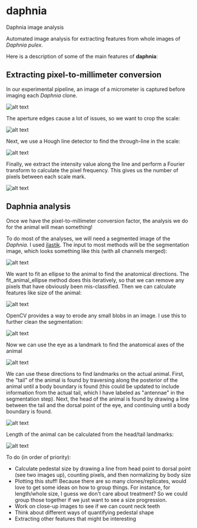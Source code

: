 # daphnia
Daphnia image analysis

Automated image analysis for extracting features from whole images of <i>Daphnia pulex</i>.

Here is a description of some of the main features of <b>daphnia</b>:

## Extracting pixel-to-millimeter conversion

In our experimental pipeline, an image of a micrometer is captured before imaging each <i>Daphnia</i> clone.

![alt text](https://github.com/awedwards/daphnia/blob/master/media/raw_micro.png)

The aperture edges cause a lot of issues, so we want to crop the scale:

![alt text](https://github.com/awedwards/daphnia/blob/master/media/cropped_micro.png)

Next, we use a Hough line detector to find the through-line in the scale:

![alt text](https://github.com/awedwards/daphnia/blob/master/media/cropped_micro_line_detection.png)

Finally, we extract the intensity value along the line and perform a Fourier transform to calculate the pixel frequency. This gives us the number of pixels between each scale mark.

![alt text](https://github.com/awedwards/daphnia/blob/master/media/pixeltomm.png)


## Daphnia analysis

Once we have the pixel-to-millimeter conversion factor, the analysis we do for the animal will mean something!

To do most of the analyses, we will need a segmented image of the <i>Daphnia</i>. I used [ilastik](https://github.com/ilastik). The input to most methods will be the segmentation image, which looks something like this (with all channels merged):

![alt text](https://github.com/awedwards/daphnia/blob/master/media/segmentation.png)

We want to fit an ellipse to the animal to find the anatomical directions. The fit_animal_ellipse method does this iteratively, so that we can remove any pixels that have obviously been mis-classified. Then we can calculate features like size of the animal:

![alt text](https://github.com/awedwards/daphnia/blob/master/media/cleaned_animal_area.png)

OpenCV provides a way to erode any small blobs in an image. I use this to further clean the segmentation:

![alt text](https://github.com/awedwards/daphnia/blob/master/media/cleaned_animal_threshold.png)

Now we can use the eye as a landmark to find the anatomical axes of the animal

![alt text](https://github.com/awedwards/daphnia/blob/master/media/anatomical.png)

We can use these directions to find landmarks on the actual animal. First, the "tail" of the animal is found by traversing along the posterior of the animal until a body boundary is found (this could be updated to include information from the actual tail, which I have labeled as "antennae" in the segmentation step). Next, the head of the animal is found by drawing a line between the tail and the dorsal point of the eye, and continuing until a body boundary is found.

![alt text](https://github.com/awedwards/daphnia/blob/master/media/landmarks.png)

Length of the animal can be calculated from the head/tail landmarks:

![alt text](https://github.com/awedwards/daphnia/blob/master/media/length.png)

To do (in order of priority):
- Calculate pedestal size by drawing a line from head point to dorsal point (see two images up), counting pixels, and then normalizing by body size
- Plotting this stuff! Because there are so many clones/replicates, would love to get some ideas on how to group things. For instance, for length/whole size, I guess we don't care about treatment? So we could group those together if we just want to see a size progression.
- Work on close-up images to see if we can count neck teeth
- Think about different ways of quantifying pedestal shape
- Extracting other features that might be interesting
